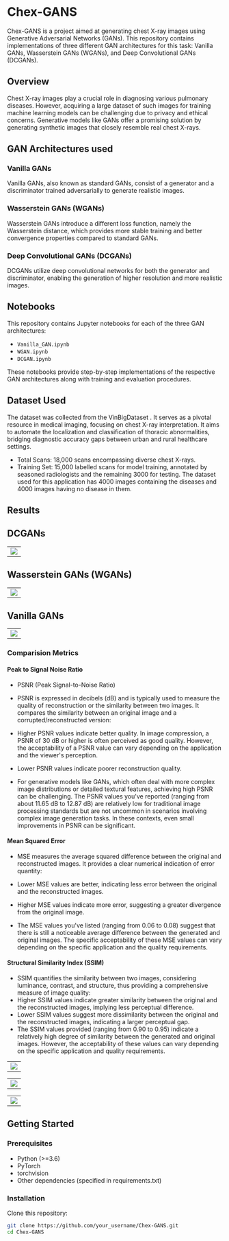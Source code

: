 # Chex-GANS

Chex-GANS is a project aimed at generating chest X-ray images using Generative Adversarial Networks (GANs). This repository contains implementations of three different GAN architectures for this task: Vanilla GANs, Wasserstein GANs (WGANs), and Deep Convolutional GANs (DCGANs).

## Overview

Chest X-ray images play a crucial role in diagnosing various pulmonary diseases. However, acquiring a large dataset of such images for training machine learning models can be challenging due to privacy and ethical concerns. Generative models like GANs offer a promising solution by generating synthetic images that closely resemble real chest X-rays.

## GAN Architectures used

### Vanilla GANs

Vanilla GANs, also known as standard GANs, consist of a generator and a discriminator trained adversarially to generate realistic images.

### Wasserstein GANs (WGANs)

Wasserstein GANs introduce a different loss function, namely the Wasserstein distance, which provides more stable training and better convergence properties compared to standard GANs.

### Deep Convolutional GANs (DCGANs)


DCGANs utilize deep convolutional networks for both the generator and discriminator, enabling the generation of higher resolution and more realistic images.

## Notebooks

This repository contains Jupyter notebooks for each of the three GAN architectures:

- `Vanilla_GAN.ipynb`
- `WGAN.ipynb`
- `DCGAN.ipynb`

These notebooks provide step-by-step implementations of the respective GAN architectures along with training and evaluation procedures.

## Dataset Used
The dataset was collected from the VinBigDataset . It serves as a pivotal resource in medical imaging, focusing on chest X-ray interpretation.
It aims to automate the localization and classification of thoracic abnormalities, bridging diagnostic accuracy gaps between urban and rural healthcare settings.
- Total Scans: 18,000 scans encompassing diverse chest X-rays.
- Training Set: 15,000 labelled scans for model training, annotated by seasoned radiologists and the remaining 3000 for testing.
The dataset used for this application has 4000 images containing the diseases and 4000 images having no disease in them.

## Results

## DCGANs

<table>
  <tr>
    <td><img src="https://github.com/k-Rohit/Chex-GANS/assets/93335681/3f97cca3-be2a-48ff-aef9-d7eba24fad7b"></td>
  </tr>
</table>


## Wasserstein GANs (WGANs)

<table>
  <tr>
    <td><img src="https://github.com/k-Rohit/Chex-GANS/assets/93335681/ddf4388a-fe86-40df-b726-c0890643a53a">  </td>
  </tr>
</table>

## Vanilla GANs
<table>
  <tr>
    <td><img src="https://github.com/k-Rohit/Chex-GANS/assets/93335681/f1287c2d-7806-4b60-96c6-62919e0622c6">  </td>
  </tr>
</table>


### Comparision Metrics

#### Peak to Signal Noise Ratio
- PSNR (Peak Signal-to-Noise Ratio)
- PSNR is expressed in decibels (dB) and is typically used to measure the quality of reconstruction or the similarity between two images. It compares the similarity between an original image and a corrupted/reconstructed version:

- Higher PSNR values indicate better quality. In image compression, a PSNR of 30 dB or higher is often perceived as good quality. However, the acceptability of a PSNR value can vary depending on the application and the viewer's perception.
- Lower PSNR values indicate poorer reconstruction quality.
- For generative models like GANs, which often deal with more complex image distributions or detailed textural features, achieving high PSNR can be challenging. The PSNR values you've reported (ranging from about 11.65 dB to 12.87 dB) are relatively low for traditional image processing standards but are not uncommon in scenarios involving complex image generation tasks. In these contexts, even small improvements in PSNR can be significant.

#### Mean Squared Error
- MSE measures the average squared difference between the original and reconstructed images. It provides a clear numerical indication of error quantity:

- Lower MSE values are better, indicating less error between the original and the reconstructed images.
- Higher MSE values indicate more error, suggesting a greater divergence from the original image.
- The MSE values you've listed (ranging from 0.06 to 0.08) suggest that there is still a noticeable average difference between the generated and original images. The specific acceptability of these MSE values can vary depending on the specific application and the quality requirements.


#### Structural Similarity Index (SSIM)
- SSIM quantifies the similarity between two images, considering luminance, contrast, and structure, thus providing a comprehensive measure of image quality:
- Higher SSIM values indicate greater similarity between the original and the reconstructed images, implying less perceptual difference.
- Lower SSIM values suggest more dissimilarity between the original and the reconstructed images, indicating a larger perceptual gap.
- The SSIM values provided (ranging from 0.90 to 0.95) indicate a relatively high degree of similarity between the generated and original images. However, the acceptability of these values can vary depending on the specific application and quality requirements.

<table>
  <tr>
    <td><img src="https://github.com/k-Rohit/Chex-GANS/assets/93335681/42e99747-bf5c-4cfc-9549-84d2b20ff0e5"></td>
  </tr>
</table>

<table>
  <tr>
    <td><img src="https://github.com/k-Rohit/Chex-GANS/assets/93335681/6a32bff5-f114-40dd-8d75-956da85efc20"></td></td>
  </tr>
</table>
<td>

<table>
  <tr>
     <td><img src="(https://github.com/k-Rohit/Chex-GANS/assets/93335681/2488062b-cc6c-47f6-bfeb-f796be96287b"></td>
  </tr>
</table>

## Getting Started

### Prerequisites

- Python (>=3.6)
- PyTorch
- torchvision
- Other dependencies (specified in requirements.txt)

### Installation

Clone this repository:

```bash
git clone https://github.com/your_username/Chex-GANS.git
cd Chex-GANS
